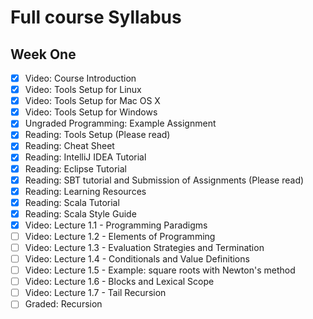 # Full course Syllabus

## Week One
- [x] Video: Course Introduction
- [x] Video: Tools Setup for Linux
- [x] Video: Tools Setup for Mac OS X
- [x] Video: Tools Setup for Windows
- [x] Ungraded Programming: Example Assignment
- [x] Reading: Tools Setup (Please read)
- [x] Reading: Cheat Sheet
- [x] Reading: IntelliJ IDEA Tutorial
- [x] Reading: Eclipse Tutorial
- [x] Reading: SBT tutorial and Submission of Assignments (Please read)
- [x] Reading: Learning Resources
- [x] Reading: Scala Tutorial
- [x] Reading: Scala Style Guide
- [x] Video: Lecture 1.1 - Programming Paradigms
- [ ] Video: Lecture 1.2 - Elements of Programming
- [ ] Video: Lecture 1.3 - Evaluation Strategies and Termination
- [ ] Video: Lecture 1.4 - Conditionals and Value Definitions
- [ ] Video: Lecture 1.5 - Example: square roots with Newton's method
- [ ] Video: Lecture 1.6 - Blocks and Lexical Scope
- [ ] Video: Lecture 1.7 - Tail Recursion
- [ ] Graded: Recursion
